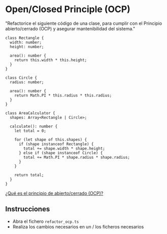 # Open/Closed Principle (OCP)

"Refactorice el siguiente código de una clase, para cumplir con el Principio abierto/cerrado (OCP) y asegurar mantenibilidad del sistema."

```
class Rectangle {
  width: number;
  height: number;

  area(): number {
    return this.width * this.height;
  }
}

class Circle {
  radius: number;

  area(): number {
    return Math.PI * this.radius * this.radius;
  }
}

class AreaCalculator {
  shapes: Array<Rectangle | Circle>;

  calculate(): number {
    let total = 0;

    for (let shape of this.shapes) {
      if (shape instanceof Rectangle) {
        total += shape.width * shape.height;
      } else if (shape instanceof Circle) {
        total += Math.PI * shape.radius * shape.radius;
      }
    }

    return total;
  }
}
```

[¿Qué es el principio de abierto/cerrado (OCP)?](https://es.wikipedia.org/wiki/Principio_de_abierto/cerrado)

## Instrucciones

- Abra el fichero `refactor_ocp.ts`
- Realiza los cambios necesarios en un / los ficheros necesarios
